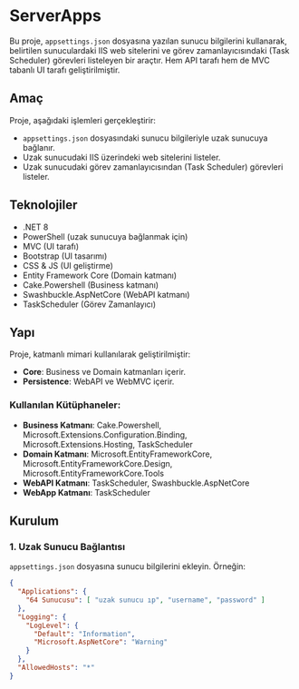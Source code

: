 # ServerApps

Bu proje, `appsettings.json` dosyasına yazılan sunucu bilgilerini kullanarak, belirtilen sunuculardaki IIS web sitelerini ve görev zamanlayıcısındaki (Task Scheduler) görevleri listeleyen bir araçtır. Hem API tarafı hem de MVC tabanlı UI tarafı geliştirilmiştir.

## Amaç

Proje, aşağıdaki işlemleri gerçekleştirir:

- `appsettings.json` dosyasındaki sunucu bilgileriyle uzak sunucuya bağlanır.
- Uzak sunucudaki IIS üzerindeki web sitelerini listeler.
- Uzak sunucudaki görev zamanlayıcısından (Task Scheduler) görevleri listeler.

## Teknolojiler

- .NET 8
- PowerShell (uzak sunucuya bağlanmak için)
- MVC (UI tarafı)
- Bootstrap (UI tasarımı)
- CSS & JS (UI geliştirme)
- Entity Framework Core (Domain katmanı)
- Cake.Powershell (Business katmanı)
- Swashbuckle.AspNetCore (WebAPI katmanı)
- TaskScheduler (Görev Zamanlayıcı)

## Yapı

Proje, katmanlı mimari kullanılarak geliştirilmiştir:
- **Core**: Business ve Domain katmanları içerir.
- **Persistence**: WebAPI ve WebMVC içerir.

### Kullanılan Kütüphaneler:
- **Business Katmanı**: Cake.Powershell, Microsoft.Extensions.Configuration.Binding, Microsoft.Extensions.Hosting, TaskScheduler
- **Domain Katmanı**: Microsoft.EntityFrameworkCore, Microsoft.EntityFrameworkCore.Design, Microsoft.EntityFrameworkCore.Tools
- **WebAPI Katmanı**: TaskScheduler, Swashbuckle.AspNetCore
- **WebApp Katmanı**: TaskScheduler

## Kurulum

### 1. Uzak Sunucu Bağlantısı
`appsettings.json` dosyasına sunucu bilgilerini ekleyin. Örneğin:

```json
{
  "Applications": {
    "64 Sunucusu": [ "uzak sunucu ıp", "username", "password" ]
  },
  "Logging": {
    "LogLevel": {
      "Default": "Information",
      "Microsoft.AspNetCore": "Warning"
    }
  },
  "AllowedHosts": "*"
}

